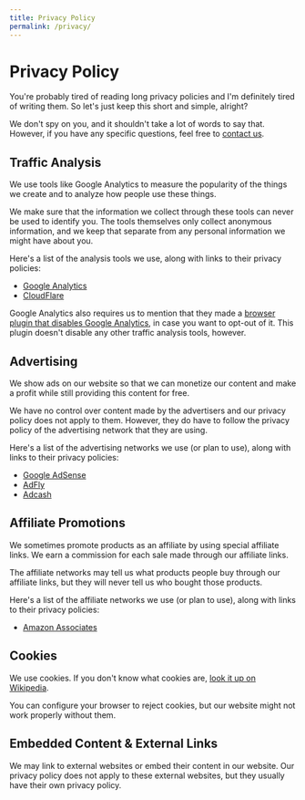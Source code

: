 ```yaml
---
title: Privacy Policy
permalink: /privacy/
---
```

# Privacy Policy

You're probably tired of reading long privacy policies and I'm definitely tired of writing them. So let's just keep this short and simple, alright?

We don't spy on you, and it shouldn't take a lot of words to say that. However, if you have any specific questions, feel free to [contact us](/contact/).

## Traffic Analysis

We use tools like Google Analytics to measure the popularity of the things we create and to analyze how people use these things.

We make sure that the information we collect through these tools can never be used to identify you. The tools themselves only collect anonymous information, and we keep that separate from any personal information we might have about you.

Here's a list of the analysis tools we use, along with links to their privacy policies:

- [Google Analytics](https://www.google.com/intl/en/analytics/learn/privacy.html)
- [CloudFlare](https://www.cloudflare.com/security-policy/)

Google Analytics also requires us to mention that they made a [browser plugin that disables Google Analytics](https://tools.google.com/dlpage/gaoptout/), in case you want to opt-out of it. This plugin doesn't disable any other traffic analysis tools, however.

## Advertising

We show ads on our website so that we can monetize our content and make a profit while still providing this content for free.

We have no control over content made by the advertisers and our privacy policy does not apply to them. However, they do have to follow the privacy policy of the advertising network that they are using.

Here's a list of the advertising networks we use (or plan to use), along with links to their privacy policies:

- [Google AdSense](https://www.google.com/policies/technologies/ads/)
- [AdFly](http://adf.ly/privacy)
- [Adcash](http://www.adcash.com/legal-info/)

## Affiliate Promotions

We sometimes promote products as an affiliate by using special affiliate links. We earn a commission for each sale made through our affiliate links.

The affiliate networks may tell us what products people buy through our affiliate links, but they will never tell us who bought those products.

Here's a list of the affiliate networks we use (or plan to use), along with links to their privacy policies:

- [Amazon Associates](https://www.amazon.com/gp/help/customer/display.html?nodeId=468496)

## Cookies

We use cookies. If you don't know what cookies are, [look it up on Wikipedia](https://en.wikipedia.org/wiki/HTTP_cookie).

You can configure your browser to reject cookies, but our website might not work properly without them.

## Embedded Content & External Links

We may link to external websites or embed their content in our website. Our privacy policy does not apply to these external websites, but they usually have their own privacy policy.
